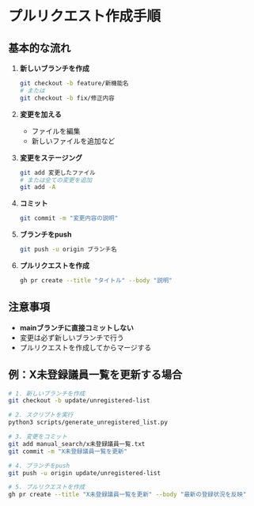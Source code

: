 # プルリクエスト作成手順

## 基本的な流れ

1. **新しいブランチを作成**
   ```bash
   git checkout -b feature/新機能名
   # または
   git checkout -b fix/修正内容
   ```

2. **変更を加える**
   - ファイルを編集
   - 新しいファイルを追加など

3. **変更をステージング**
   ```bash
   git add 変更したファイル
   # または全ての変更を追加
   git add -A
   ```

4. **コミット**
   ```bash
   git commit -m "変更内容の説明"
   ```

5. **ブランチをpush**
   ```bash
   git push -u origin ブランチ名
   ```

6. **プルリクエストを作成**
   ```bash
   gh pr create --title "タイトル" --body "説明"
   ```

## 注意事項

- **mainブランチに直接コミットしない**
- 変更は必ず新しいブランチで行う
- プルリクエストを作成してからマージする

## 例：X未登録議員一覧を更新する場合

```bash
# 1. 新しいブランチを作成
git checkout -b update/unregistered-list

# 2. スクリプトを実行
python3 scripts/generate_unregistered_list.py

# 3. 変更をコミット
git add manual_search/x未登録議員一覧.txt
git commit -m "X未登録議員一覧を更新"

# 4. ブランチをpush
git push -u origin update/unregistered-list

# 5. プルリクエストを作成
gh pr create --title "X未登録議員一覧を更新" --body "最新の登録状況を反映"
```